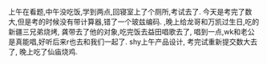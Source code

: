 上午在看题,中午没吃饭,学到两点,回寝室上了个厕所,考试去了. 今天是考完了数大,但是考的时候没有带计算器,错了一个玻兹编码. ,晚上给龙哥和万凯过生日,吃的新疆三兄弟烧烤, 龚带去了他的对象,吃完饭去益田唱歌去了, 唱到一点,wk和老公是真能唱,好听后来r也去和我们一起了. shy上午产品设计, 考完试重新提交数大去了, 晚上吃了仙庙烧鸡.